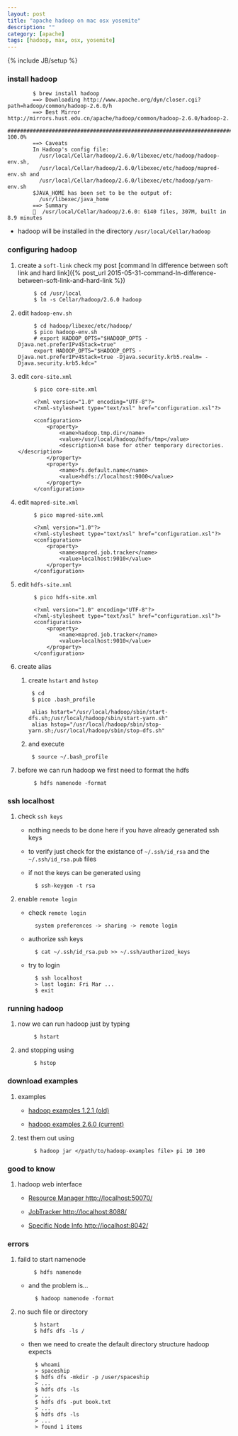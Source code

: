 ```yaml
---
layout: post
title: "apache hadoop on mac osx yosemite"
description: ""
category: [apache]
tags: [hadoop, max, osx, yosemite]
---
```

{% include JB/setup %}


### install hadoop

            $ brew install hadoop
            ==> Downloading http://www.apache.org/dyn/closer.cgi?path=hadoop/common/hadoop-2.6.0/h
            ==> Best Mirror http://mirrors.hust.edu.cn/apache/hadoop/common/hadoop-2.6.0/hadoop-2.
            ######################################################################## 100.0%
            ==> Caveats
            In Hadoop's config file:
              /usr/local/Cellar/hadoop/2.6.0/libexec/etc/hadoop/hadoop-env.sh,
              /usr/local/Cellar/hadoop/2.6.0/libexec/etc/hadoop/mapred-env.sh and
              /usr/local/Cellar/hadoop/2.6.0/libexec/etc/hadoop/yarn-env.sh
            $JAVA_HOME has been set to be the output of:
              /usr/libexec/java_home
            ==> Summary
            🍺  /usr/local/Cellar/hadoop/2.6.0: 6140 files, 307M, built in 8.9 minutes


* hadoop will be installed in the directory `/usr/local/Cellar/hadoop`

### configuring hadoop

1. create a `soft-link` check my post [command ln difference between soft link and hard link]({% post_url 2015-05-31-command-ln-difference-between-soft-link-and-hard-link %})

            $ cd /usr/local
            $ ln -s Cellar/hadoop/2.6.0 hadoop

1. edit `hadoop-env.sh`

            $ cd hadoop/libexec/etc/hadoop/
            $ pico hadoop-env.sh
            # export HADOOP_OPTS="$HADOOP_OPTS -Djava.net.preferIPv4Stack=true"
            export HADOOP_OPTS="$HADOOP_OPTS -Djava.net.preferIPv4Stack=true -Djava.security.krb5.realm= -Djava.security.krb5.kdc="

1. edit `core-site.xml`

            $ pico core-site.xml

            <?xml version="1.0" encoding="UTF-8"?>
            <?xml-stylesheet type="text/xsl" href="configuration.xsl"?>

            <configuration>
                <property>
                    <name>hadoop.tmp.dir</name>  
                    <value>/usr/local/hadoop/hdfs/tmp</value>
                    <description>A base for other temporary directories.</description>
                </property>
                <property>
                    <name>fs.default.name</name>
                    <value>hdfs://localhost:9000</value> 
                </property>
            </configuration>

1. edit `mapred-site.xml`

            $ pico mapred-site.xml

            <?xml version="1.0"?>
            <?xml-stylesheet type="text/xsl" href="configuration.xsl"?>
            <configuration>
                <property>
                    <name>mapred.job.tracker</name>
                    <value>localhost:9010</value>
                </property>
            </configuration>

1. edit `hdfs-site.xml`

            $ pico hdfs-site.xml

            <?xml version="1.0" encoding="UTF-8"?>
            <?xml-stylesheet type="text/xsl" href="configuration.xsl"?>
            <configuration>
                <property>
                    <name>mapred.job.tracker</name>
                    <value>localhost:9010</value>
                </property>
            </configuration>

1. create alias

    1. create `hstart` and `hstop`

            $ cd
            $ pico .bash_profile

            alias hstart="/usr/local/hadoop/sbin/start-dfs.sh;/usr/local/hadoop/sbin/start-yarn.sh"
            alias hstop="/usr/local/hadoop/sbin/stop-yarn.sh;/usr/local/hadoop/sbin/stop-dfs.sh"

    1. and execute

            $ source ~/.bash_profile

1. before we can run hadoop we first need to format the hdfs

            $ hdfs namenode -format

### ssh localhost

1. check `ssh keys`

    * nothing needs to be done here if you have already generated ssh keys

    * to verify just check for the existance of `~/.ssh/id_rsa` and the `~/.ssh/id_rsa.pub` files

    * if not the keys can be generated using

            $ ssh-keygen -t rsa

1. enable `remote login`

    * check `remote login`

            system preferences -> sharing -> remote login

    * authorize ssh keys

            $ cat ~/.ssh/id_rsa.pub >> ~/.ssh/authorized_keys

    * try to login

            $ ssh localhost
            > last login: Fri Mar ...
            $ exit

### running hadoop

1. now we can run hadoop just by typing

            $ hstart

1. and stopping using

            $ hstop

### download examples

1. examples

    * [hadoop examples 1.2.1 (old)](https://www.dropbox.com/s/2zthoaww95f5i1y/hadoop-examples-1.2.1.jar?dl=1)

    * [hadoop examples 2.6.0 (current)](https://www.dropbox.com/s/cyuah7lc31g0x3h/hadoop-mapreduce-examples-2.6.0.jar?dl=1)

1. test them out using

            $ hadoop jar </path/to/hadoop-examples file> pi 10 100

### good to know

1. hadoop web interface

    * [Resource Manager http://localhost:50070/](http://localhost:50070/)

    * [JobTracker http://localhost:8088/](http://localhost:8088/)

    * [Specific Node Info http://localhost:8042/](http://localhost:8042/)

### errors

1. faild to start namenode

            $ hdfs namenode

    * and the problem is...

            $ hadoop namenode -format

1. no such file or directory

            $ hstart
            $ hdfs dfs -ls /

    * then we need to create the default directory structure hadoop expects

            $ whoami
            > spaceship
            $ hdfs dfs -mkdir -p /user/spaceship
            > ...
            $ hdfs dfs -ls
            > ...
            $ hdfs dfs -put book.txt
            > ...
            $ hdfs dfs -ls
            > ...
            > found 1 items 